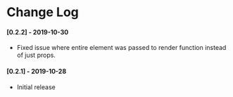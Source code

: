 # Change Log

#### [0.2.2] - 2019-10-30
- Fixed issue where entire element was passed to render function instead of just props.

#### [0.2.1] - 2019-10-28
- Initial release